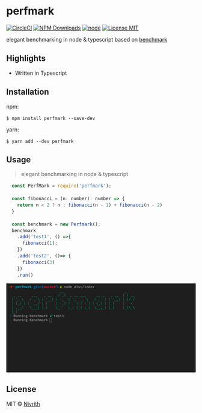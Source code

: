 # perfmark

[![CircleCI](https://circleci.com/gh/nivrith/perfmark/tree/master.svg?style=svg)](https://circleci.com/gh/nivrith/perfmark/tree/master)
[![NPM Downloads](https://img.shields.io/npm/dw/perfmark.svg)](https://www.npmjs.com/package/perfmark)
[![node](https://img.shields.io/node/v/perfmark.svg)](https://www.npmjs.com/package/perfmark)
[![License MIT](https://img.shields.io/github/license/nivrith/perfmark.svg)](https://github.com/nivrith/perfmark/blob/master/LICENSE)

elegant benchmarking in node &amp; typescript based on [benchmark](https://www.npmjs.com/package/benchmark)

## Highlights

- Written in Typescript

## Installation

npm:

```shell
$ npm install perfmark --save-dev
```

yarn:

```shell
$ yarn add --dev perfmark
```

## Usage

> elegant benchmarking in node &amp; typescript

```js
  const PerfMark = require('perfmark');

  const fibonacci = (n: number): number => {
    return n < 2 ? n : fibonacci(n - 1) + fibonacci(n - 2)
  }

  const benchmark = new Perfmark();
  benchmark
    .add('test1', () =>{
      fibonacci(1);
    })
    .add('test2', ()=> {
      fibonacci(3)
    })
    .run()

```

<img src="perfmark.gif">

## License

MIT © [Nivrith](https://github.com/nivrith)
